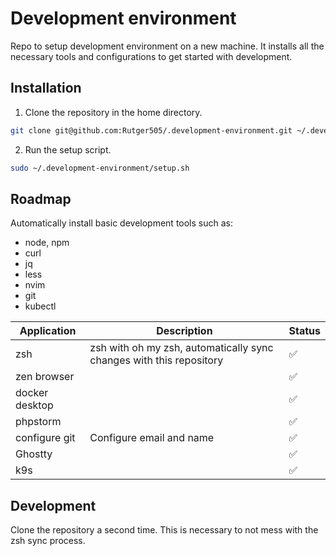 # Development environment

Repo to setup development environment on a new machine. It installs all the necessary tools and configurations to get
started with development.

## Installation

1. Clone the repository in the home directory.

```bash
git clone git@github.com:Rutger505/.development-environment.git ~/.development-environment
```

2. Run the setup script.

```bash
sudo ~/.development-environment/setup.sh
```

## Roadmap


Automatically install basic development tools such as:

- node, npm
- curl
- jq
- less
- nvim
- git
- kubectl

| Application       | Description                                                         | Status |
|-------------------|---------------------------------------------------------------------|--------|
| zsh               | zsh with oh my zsh, automatically sync changes with this repository | ✅      |
| zen browser       |                                                                     | ✅      |
| docker desktop    |                                                                     | ✅      |
| phpstorm          |                                                                     | ✅      |
| configure git     | Configure email and name                                            | ✅      |
| Ghostty           |                                                                     | ✅      |
| k9s               |                                                                     | ✅      |

## Development

Clone the repository a second time. This is necessary to not mess with the zsh sync process.

